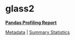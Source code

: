 # glass2

[**Pandas Profiling Report**](https://epistasislab.github.io/penn-ml-benchmarks/profile/glass2.html)

[Metadata](metadata.yaml) | [Summary Statistics](summary_stats.csv)

